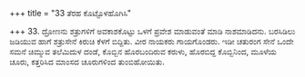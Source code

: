 +++
title = "33 ತೆರಹ ಕೊಟ್ಟೊಳಹೊಗಿಸಿ"

+++
33. ದ್ರೋಣನು ಶತ್ರುಗಳಿಗೆ ಅವಕಾಶಕೊಟ್ಟು ಒಳಗೆ ಪ್ರವೇಶ ಮಾಡುವಂತೆ ಮಾಡಿ ನಾಶಮಾಡಿದನು. ಬರಸಿಡಿಲು ಜಡಿಯುವ ಹಾಗೆ ಶತ್ರುಸೇನೆ ಕಿರುಚಿ ಕೆಳಗೆ ಬಿದ್ದಿತು. ವೀರ ನಾಯಕರು ಗಾಯಗೊಂಡರು. ಇಡೀ ಚತುರಂಗ ಸೇನೆ ಒಂದೇ ಸಮನೆ ಚಿಮ್ಮುವ ತಲೆಮಿದುಳ ದಂಡೆ, ಕೊಬ್ಬಿನ  ಹೊರಬಂದಿರುವ ಕರುಳು, ಹೊರಬಿದ್ದ ಕೊಬ್ಬಿನಿಂದ, ಮೂಳೆಯ ಚೂರು, ಕತ್ತರಿಸಿದ ಮಾಂಸದ ಚೂರುಗಳಿಂದ ತುಂಬಿಹೋಯಿತು.
